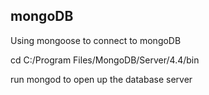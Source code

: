 ## mongoDB

Using mongoose to connect to mongoDB

cd C:/Program Files/MongoDB/Server/4.4/bin

run mongod to open up the database server
